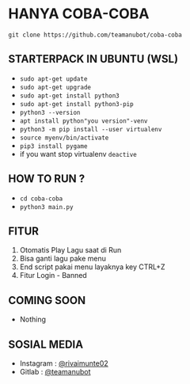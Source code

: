 # HANYA COBA-COBA
```
git clone https://github.com/teamanubot/coba-coba
```

STARTERPACK IN UBUNTU (WSL)
------
- `sudo apt-get update`
- `sudo apt-get upgrade`
- `sudo apt-get install python3`
- `sudo apt-get install python3-pip`
- `python3 --version`
- `apt install python"you version"-venv`
- `python3 -m pip install --user virtualenv`
- `source myenv/bin/activate` 
- `pip3 install pygame`
- if you want stop virtualenv `deactive`<br>

HOW TO RUN ?
------
- `cd coba-coba`
- `python3 main.py`<br>

FITUR
------
1. Otomatis Play Lagu saat di Run
2. Bisa ganti lagu pake menu
3. End script pakai menu layaknya key CTRL+Z
4. Fitur Login - Banned<br>

COMING SOON
------
- Nothing <br>

SOSIAL MEDIA
------
- Instagram : [@rivaimunte02](https://instagram.com/rivaimunte02)
- Gitlab : [@teamanubot](https://gitlab.com/teamanubot)